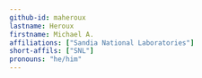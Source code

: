 ```yaml
---
github-id: maheroux
lastname: Heroux
firstname: Michael A.
affiliations: ["Sandia National Laboratories"]
short-affils: ["SNL"]
pronouns: "he/him"
---
```

